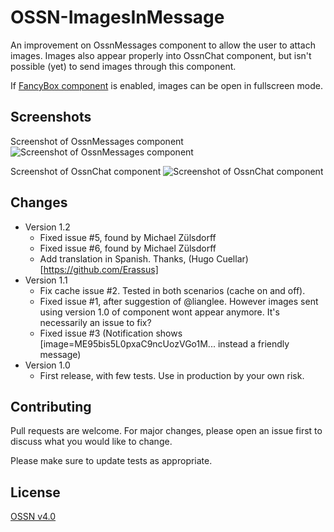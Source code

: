 # OSSN-ImagesInMessage
An improvement on OssnMessages component to allow the user to attach images. Images also appear properly into OssnChat component, but isn't possible (yet) to send images through this component.

If [FancyBox component](https://www.opensource-socialnetwork.org/component/view/369/fancybox) is enabled, images can be open in fullscreen mode.

## Screenshots
Screenshot of OssnMessages component
![Screenshot of OssnMessages component](https://www.rafaelamorim.com.br/temp/ImagesInMessage.png)

Screenshot of OssnChat component
![Screenshot of OssnChat component](https://www.rafaelamorim.com.br/temp/ImagesInMessage1.png)

## Changes

- Version 1.2
    - Fixed issue #5, found by Michael Zülsdorff 
    - Fixed issue #6, found by Michael Zülsdorff 
    - Add translation in Spanish. Thanks, (Hugo Cuellar)[https://github.com/Erassus]
- Version 1.1
    - Fix cache issue #2. Tested in both scenarios (cache on and off). 
    - Fixed issue #1, after suggestion of @lianglee. However images sent using version 1.0 of component wont appear anymore. It's necessarily an issue to fix?
    - Fixed issue #3 (Notification shows [image=ME95bis5L0pxaC9ncUozVGo1M... instead a friendly message)
- Version 1.0
    - First release, with few tests. Use in production by your own risk.

## Contributing
Pull requests are welcome. For major changes, please open an issue first to discuss what you would like to change.

Please make sure to update tests as appropriate.

## License
[OSSN v4.0](https://www.opensource-socialnetwork.org/licence/v4.0.html)